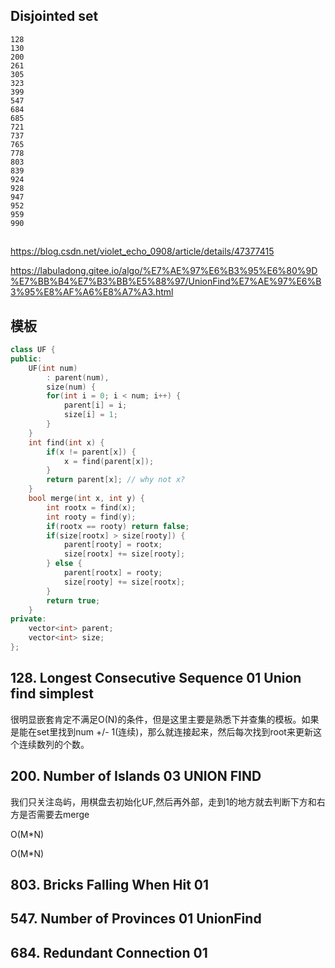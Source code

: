 ## Disjointed set 
 	128 	
	130 	
	200 	
	261 	
	305 	
	323 	
	399 	
	547 	
	684 	
	685 	
	721 	
	737 	
	765 	
	778 	
	803 	
	839 	
	924 	
	928 	
	947 	
	952 	
	959 	
	990 	

## 

https://blog.csdn.net/violet_echo_0908/article/details/47377415

https://labuladong.gitee.io/algo/%E7%AE%97%E6%B3%95%E6%80%9D%E7%BB%B4%E7%B3%BB%E5%88%97/UnionFind%E7%AE%97%E6%B3%95%E8%AF%A6%E8%A7%A3.html

## 模板

```cpp
class UF {
public:
    UF(int num) 
        : parent(num), 
        size(num) {
        for(int i = 0; i < num; i++) {
            parent[i] = i;
            size[i] = 1;
        }
    }
    int find(int x) {
        if(x != parent[x]) {
            x = find(parent[x]);
        }
        return parent[x]; // why not x?
    } 
    bool merge(int x, int y) {
        int rootx = find(x);
        int rooty = find(y);
        if(rootx == rooty) return false;
        if(size[rootx] > size[rooty]) {
            parent[rooty] = rootx;
            size[rootx] += size[rooty];
        } else {
            parent[rootx] = rooty;
            size[rooty] += size[rootx];
        }
        return true;
    }
private:
    vector<int> parent;
    vector<int> size;
};

```


## 128. Longest Consecutive Sequence 01 Union find simplest 

很明显嵌套肯定不满足O(N)的条件，但是这里主要是熟悉下并查集的模板。如果是能在set里找到num +/- 1(连续)，那么就连接起来，然后每次找到root来更新这个连续数列的个数。

## 200. Number of Islands 03 UNION FIND

我们只关注岛屿，用棋盘去初始化UF,然后再外部，走到1的地方就去判断下方和右方是否需要去merge

O(M*N)

O(M*N)


## 803. Bricks Falling When Hit 01 

## 547. Number of Provinces 01 UnionFind

## 684. Redundant Connection 01
